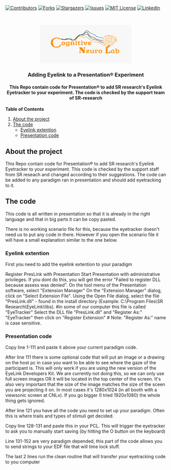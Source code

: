 [![Contributors][contributors-shield]][contributors-url]
[![Forks][forks-shield]][forks-url]
[![Stargazers][stars-shield]][stars-url]
[![Issues][issues-shield]][issues-url]
[![MIT License][license-shield]][license-url]
[![LinkedIn][linkedin-shield]][linkedin-url]


<br />
<p align="center">
  <a href="https://github.com/DouweHorsthuis/Adding-Eyelink-to-experiment/">
    <img src="images/logo.jpeg" alt="Logo" width="286" height="120">
  </a> 

<h3 align="center">Adding Eyelink to a Presentation® Experiment</h3>

<h4 align="center">This Repo contain code for Presentation® to add SR research's Eyelink Eyetracker to your experiment. The code is checked by the support team of SR-research</h4>


**Table of Contents**
  
1. [About the project](#about-the-project)
2. [The code](#the-code)
    - [Eyelink extention](#eyelink-extention)  
    - [Presentation code](#presentation-code)  


## About the project  
This Repo contain code for Presentation® to add SR research's Eyelink Eyetracker to your experiment. This code is checked by the support staff from SR reseach and changed according to their suggestions. The code can be added to any paradigm ran in presentation and should add eyetracking to it. 

## The code
This code is all written in presentation so that it is already in the right language and that in big parts it can be copy pasted. 

There is no working scenario file for this, because the eyetracker doesn't need us to put any code in there. However if you open the scenario file it will have a small explanation similar to the one below. 

### Eyelink extention
First you need to add the eyelink extention to your paradigm

Register PresLink with Presentation
Start Presentation with administrative privileges. If you dont do this, you will get the error "Failed to register DLL because assess was denied".
On the tool menu of the Presentation software, select "Extension Manager"
On the "Extension Manager" dialog, click on "Select Extension File".
Using the Open File dialog, select the file "PresLink.dll" - found in the install directory (Example: C:\Program Files\SR Research\EyeLink\libs). #in some of our computer this file is called "EyeTracker"
Select the DLL file "PresLink.dll" and "Register As:" "EyeTracker" then click on "Register Extension" #
Note:
"Register As:" name is case sensitive.

### Presentation code

Copy line 1-111 and paste it above your current paradigm code. 

After line 111 there is some optional code that will put an image or a drawing on the host pc in case you want to be able to see where the gaze of the participant is. This will only work if you are using the new version of the EyeLink Developers Kit. We are currently not doing this, so we can only use full screen images OR it will be located in the top center of the screen. It's also very important that the size of the image matches the size of the sceen you are projecting it on. In most cases it's 1280x1024 (in all booth with a viewsonic screen at CNLx). If you go bigger (I tried 1920x1080) the whole thing gets ignored.

After line 121 you have all the code you need to set up your paradigm. Often this is where trails and types of stimuli get decided.

Copy line 128-131 and paste this in your PCL. This will trigger the eyetracker to ask you to manually start saving (by hitting the O button on the keyboard)

Line 131-152 are very paradigm depended, this part of the code allows you to send strings to your EDF file that will time lock stuff. 

The last 2 lines run the clean routine that will transfer your eyetracking code to you computer


[contributors-shield]: https://img.shields.io/github/contributors/DouweHorsthuis/Adding-Eyelink-to-experiment.svg?style=for-the-badge
[contributors-url]: https://github.com/DouweHorsthuis/Adding-Eyelink-to-experiment/graphs/contributors
[forks-shield]: https://img.shields.io/github/forks/DouweHorsthuis/Adding-Eyelink-to-experiment.svg?style=for-the-badge
[forks-url]: https://github.com/DouweHorsthuis/Adding-Eyelink-to-experiment/network/members
[stars-shield]: https://img.shields.io/github/stars/DouweHorsthuis/Adding-Eyelink-to-experiment.svg?style=for-the-badge
[stars-url]: https://github.com/DouweHorsthuis/Adding-Eyelink-to-experiment/stargazers
[issues-shield]: https://img.shields.io/github/issues/DouweHorsthuis/Adding-Eyelink-to-experiment.svg?style=for-the-badge
[issues-url]: https://github.com/DouweHorsthuis/Adding-Eyelink-to-experiment/issues
[license-shield]: https://img.shields.io/github/license/DouweHorsthuis/Adding-Eyelink-to-experiment.svg?style=for-the-badge
[license-url]: https://github.com/DouweHorsthuis/Adding-Eyelink-to-experiment/blob/master/LICENSE.txt
[linkedin-shield]: https://img.shields.io/badge/-LinkedIn-black.svg?style=for-the-badge&logo=linkedin&colorB=555
[linkedin-url]: https://linkedin.com/in/douwe-horsthuis-725bb9188
